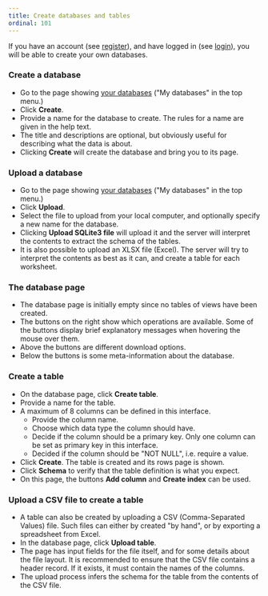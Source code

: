 ```yaml
---
title: Create databases and tables
ordinal: 101
---
```


If you have an account (see [register](/user/register)), and have logged in
(see [login](/user/login)), you will be able to create your own databases.

### Create a database

- Go to the page showing [your databases](/dbs/owner)
  ("My databases" in the top menu.)
- Click **Create**.
- Provide a name for the database to create. The rules for a name are given
  in the help text.
- The title and descriptions are optional, but obviously useful for
  describing what the data is about.
- Clicking **Create** will create the database and bring you to its page.

### Upload a database

- Go to the page showing [your databases](/dbs/owner) ("My databases"
  in the top menu.)
- Click **Upload**.
- Select the file to upload from your local computer, and optionally
  specify a new name for the database.
- Clicking **Upload SQLite3 file** will upload it and the server will
  interpret the contents to extract the schema of the tables.
- It is also possible to upload an XLSX file (Excel). The server will
  try to interpret the contents as best as it can, and create a table
  for each worksheet.

### The database page
- The database page is initially empty since no tables of views have been
  created.
- The buttons on the right show which operations are available. Some of the
  buttons display brief explanatory messages when hovering the mouse over them.
- Above the buttons are different download options.
- Below the buttons is some meta-information about the database.

### Create a table

- On the database page, click **Create table**.
- Provide a name for the table.
- A maximum of 8 columns can be defined in this interface.
    - Provide the column name.
    - Choose which data type the column should have.
    - Decide if the column should be a primary key. Only one column
      can be set as primary key in this interface.
    - Decided if the column should be "NOT NULL", i.e. require a value.
- Click **Create**. The table is created and its rows page is shown.
- Click **Schema** to verify that the table definition is what you expect.
- On this page, the buttons **Add column** and **Create index** can be used.

### Upload a CSV file to create a table

- A table can also be created by uploading a CSV (Comma-Separated
  Values) file.  Such files can either by created "by hand", or by
  exporting a spreadsheet from Excel.
- In the database page, click **Upload table**.
- The page has input fields for the file itself, and for some details
  about the file layout. It is recommended to ensure that the CSV file
  contains a header record. If it exists, it must contain the names of
  the columns.
- The upload process infers the schema for the table from the contents
  of the CSV file.
